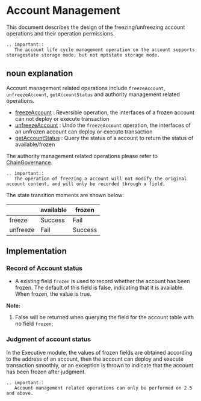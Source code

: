 # Account Management

This document describes the design of the freezing/unfreezing account operations and their operation permissions.

```eval_rst
.. important::
   The account life cycle management operation on the account supports storagestate storage mode, but not mptstate storage mode.
```

## noun explanation

Account management related operations include `freezeAccount`, `unfreezeAccount`, `getAccountStatus` and authority management related operations.

- [freezeAccount](../../console/console.html#freezeaccount) : Reversible operation, the interfaces of a frozen account can not deploy or execute transaction
- [unfreezeAccount](../../console/console.html#unfreezeaccount) : Undo the `freezeAccount` operation, the interfaces of an unfrozen account can deploy or execute transaction
- [getAccountStatus](../../console/console.html#getaccountstatus) : Query the status of a account to return the status of available/frozen

The authority management related operations please refer to [ChainGovernance](../security_control/chain_governance.md).

```eval_rst
.. important::
   The operation of freezing a account will not modify the original account content, and will only be recorded through a field.
```

The state transition moments are shown below:

|          | available | frozen  |
| -------- | --------- | ------- |
| freeze   | Success   | Fail    |
| unfreeze | Fail      | Success |

## Implementation

### Record of Account status

- A existing field `frozen` is used to record whether the account has been frozen. The default of this field is false, indicating that it is available. When frozen, the value is true.

**Note:**

1. False will be returned when querying the field for the account table with no field `frozen`;

### Judgment of account status

In the Executive module, the values of frozen fields are obtained according to the address of an account, then the account can deploy and execute transaction smoothly, or an exception is thrown to indicate that the account has been frozen after judgment.

```eval_rst
.. important::
   Account management related operations can only be performed on 2.5 and above.
```
